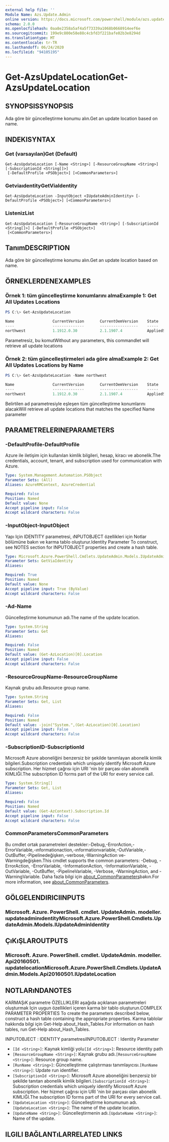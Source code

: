 ```yaml
---
external help file: ''
Module Name: Azs.Update.Admin
online version: https://docs.microsoft.com/powershell/module/azs.update.admin/get-azsupdatelocation
schema: 2.0.0
ms.openlocfilehash: 0aa8e2358a5af4a5f73339a1068b0668914eef6e
ms.sourcegitcommit: 199e9c800e58e88c4cbfd3f221bafe02b3e8294d
ms.translationtype: MT
ms.contentlocale: tr-TR
ms.lasthandoff: 06/24/2020
ms.locfileid: "94105195"
---
```

# <span data-ttu-id="7dcac-101">Get-AzsUpdateLocation</span><span class="sxs-lookup"><span data-stu-id="7dcac-101">Get-AzsUpdateLocation</span></span>

## <span data-ttu-id="7dcac-102">SYNOPSIS</span><span class="sxs-lookup"><span data-stu-id="7dcac-102">SYNOPSIS</span></span>
<span data-ttu-id="7dcac-103">Ada göre bir güncelleştirme konumu alın.</span><span class="sxs-lookup"><span data-stu-id="7dcac-103">Get an update location based on name.</span></span>

## <span data-ttu-id="7dcac-104">INDEKI</span><span class="sxs-lookup"><span data-stu-id="7dcac-104">SYNTAX</span></span>

### <span data-ttu-id="7dcac-105">Get (varsayılan)</span><span class="sxs-lookup"><span data-stu-id="7dcac-105">Get (Default)</span></span>
```
Get-AzsUpdateLocation [-Name <String>] [-ResourceGroupName <String>] [-SubscriptionId <String[]>]
 [-DefaultProfile <PSObject>] [<CommonParameters>]
```

### <span data-ttu-id="7dcac-106">Getviaıdentity</span><span class="sxs-lookup"><span data-stu-id="7dcac-106">GetViaIdentity</span></span>
```
Get-AzsUpdateLocation -InputObject <IUpdateAdminIdentity> [-DefaultProfile <PSObject>] [<CommonParameters>]
```

### <span data-ttu-id="7dcac-107">Listeniz</span><span class="sxs-lookup"><span data-stu-id="7dcac-107">List</span></span>
```
Get-AzsUpdateLocation [-ResourceGroupName <String>] [-SubscriptionId <String[]>] [-DefaultProfile <PSObject>]
 [<CommonParameters>]
```

## <span data-ttu-id="7dcac-108">Tanım</span><span class="sxs-lookup"><span data-stu-id="7dcac-108">DESCRIPTION</span></span>
<span data-ttu-id="7dcac-109">Ada göre bir güncelleştirme konumu alın.</span><span class="sxs-lookup"><span data-stu-id="7dcac-109">Get an update location based on name.</span></span>

## <span data-ttu-id="7dcac-110">ÖRNEKLERDEN</span><span class="sxs-lookup"><span data-stu-id="7dcac-110">EXAMPLES</span></span>

### <span data-ttu-id="7dcac-111">Örnek 1: tüm güncelleştirme konumlarını alma</span><span class="sxs-lookup"><span data-stu-id="7dcac-111">Example 1: Get All Updates Locations</span></span>
```powershell
PS C:\> Get-AzsUpdateLocation

Name                 CurrentVersion       CurrentOemVersion    State
----                 --------------       -----------------    -----
northwest            1.1912.0.30          2.1.1907.4           AppliedSuccessfully
```

<span data-ttu-id="7dcac-112">Parametresiz, bu komut</span><span class="sxs-lookup"><span data-stu-id="7dcac-112">Without any parameters, this commandlet will retrieve all update locations</span></span>

### <span data-ttu-id="7dcac-113">Örnek 2: tüm güncelleştirmeleri ada göre alma</span><span class="sxs-lookup"><span data-stu-id="7dcac-113">Example 2: Get All Updates Locations by Name</span></span>
```powershell
PS C:\> Get-AzsUpdateLocation -Name northwest

Name                 CurrentVersion       CurrentOemVersion    State
----                 --------------       -----------------    -----
northwest            1.1912.0.30          2.1.1907.4           AppliedSuccessfully
```

<span data-ttu-id="7dcac-114">Belirtilen ad parametresiyle eşleşen tüm güncelleştirme konumlarını alacak</span><span class="sxs-lookup"><span data-stu-id="7dcac-114">Will retrieve all update locations that matches the specified Name parameter</span></span>

## <span data-ttu-id="7dcac-115">PARAMETRELERINE</span><span class="sxs-lookup"><span data-stu-id="7dcac-115">PARAMETERS</span></span>

### <span data-ttu-id="7dcac-116">-DefaultProfile</span><span class="sxs-lookup"><span data-stu-id="7dcac-116">-DefaultProfile</span></span>
<span data-ttu-id="7dcac-117">Azure ile iletişim için kullanılan kimlik bilgileri, hesap, kiracı ve abonelik.</span><span class="sxs-lookup"><span data-stu-id="7dcac-117">The credentials, account, tenant, and subscription used for communication with Azure.</span></span>

```yaml
Type: System.Management.Automation.PSObject
Parameter Sets: (All)
Aliases: AzureRMContext, AzureCredential

Required: False
Position: Named
Default value: None
Accept pipeline input: False
Accept wildcard characters: False

```

### <span data-ttu-id="7dcac-118">-InputObject</span><span class="sxs-lookup"><span data-stu-id="7dcac-118">-InputObject</span></span>
<span data-ttu-id="7dcac-119">Yapı Için IDENTITY parametresi, ıNPUTOBJECT özellikleri için Notlar bölümüne bakın ve karma tablo oluşturur.</span><span class="sxs-lookup"><span data-stu-id="7dcac-119">Identity Parameter To construct, see NOTES section for INPUTOBJECT properties and create a hash table.</span></span>

```yaml
Type: Microsoft.Azure.PowerShell.Cmdlets.UpdateAdmin.Models.IUpdateAdminIdentity
Parameter Sets: GetViaIdentity
Aliases:

Required: True
Position: Named
Default value: None
Accept pipeline input: True (ByValue)
Accept wildcard characters: False

```

### <span data-ttu-id="7dcac-120">-Ad</span><span class="sxs-lookup"><span data-stu-id="7dcac-120">-Name</span></span>
<span data-ttu-id="7dcac-121">Güncelleştirme konumunun adı.</span><span class="sxs-lookup"><span data-stu-id="7dcac-121">The name of the update location.</span></span>

```yaml
Type: System.String
Parameter Sets: Get
Aliases:

Required: False
Position: Named
Default value: (Get-AzLocation)[0].Location
Accept pipeline input: False
Accept wildcard characters: False

```

### <span data-ttu-id="7dcac-122">-ResourceGroupName</span><span class="sxs-lookup"><span data-stu-id="7dcac-122">-ResourceGroupName</span></span>
<span data-ttu-id="7dcac-123">Kaynak grubu adı.</span><span class="sxs-lookup"><span data-stu-id="7dcac-123">Resource group name.</span></span>

```yaml
Type: System.String
Parameter Sets: Get, List
Aliases:

Required: False
Position: Named
Default value: -join("System.",(Get-AzLocation)[0].Location)
Accept pipeline input: False
Accept wildcard characters: False

```

### <span data-ttu-id="7dcac-124">-SubscriptionID</span><span class="sxs-lookup"><span data-stu-id="7dcac-124">-SubscriptionId</span></span>
<span data-ttu-id="7dcac-125">Microsoft Azure aboneliğini benzersiz bir şekilde tanımlayan abonelik kimlik bilgileri.</span><span class="sxs-lookup"><span data-stu-id="7dcac-125">Subscription credentials which uniquely identify Microsoft Azure subscription.</span></span>
<span data-ttu-id="7dcac-126">Her hizmet çağrısı için URI 'nin bir parçası olan abonelik KIMLIĞI.</span><span class="sxs-lookup"><span data-stu-id="7dcac-126">The subscription ID forms part of the URI for every service call.</span></span>

```yaml
Type: System.String[]
Parameter Sets: Get, List
Aliases:

Required: False
Position: Named
Default value: (Get-AzContext).Subscription.Id
Accept pipeline input: False
Accept wildcard characters: False

```

### <span data-ttu-id="7dcac-127">CommonParameters</span><span class="sxs-lookup"><span data-stu-id="7dcac-127">CommonParameters</span></span>
<span data-ttu-id="7dcac-128">Bu cmdlet ortak parametreleri destekler:-Debug,-ErrorAction,-ErrorVariable,-ınformationaction,-ınformationvariable,-OutVariable,-OutBuffer,-Pipelinedeğişken,-verbose,-WarningAction ve-Warningdeğişken.</span><span class="sxs-lookup"><span data-stu-id="7dcac-128">This cmdlet supports the common parameters: -Debug, -ErrorAction, -ErrorVariable, -InformationAction, -InformationVariable, -OutVariable, -OutBuffer, -PipelineVariable, -Verbose, -WarningAction, and -WarningVariable.</span></span> <span data-ttu-id="7dcac-129">Daha fazla bilgi için [about_CommonParameters](http://go.microsoft.com/fwlink/?LinkID=113216)bakın.</span><span class="sxs-lookup"><span data-stu-id="7dcac-129">For more information, see [about_CommonParameters](http://go.microsoft.com/fwlink/?LinkID=113216).</span></span>

## <span data-ttu-id="7dcac-130">GÖLGELENDIRICI</span><span class="sxs-lookup"><span data-stu-id="7dcac-130">INPUTS</span></span>

### <span data-ttu-id="7dcac-131">Microsoft. Azure. PowerShell. cmdlet. UpdateAdmin. modeller. ıupdateadminıdentity</span><span class="sxs-lookup"><span data-stu-id="7dcac-131">Microsoft.Azure.PowerShell.Cmdlets.UpdateAdmin.Models.IUpdateAdminIdentity</span></span>

## <span data-ttu-id="7dcac-132">ÇıKıŞLAR</span><span class="sxs-lookup"><span data-stu-id="7dcac-132">OUTPUTS</span></span>

### <span data-ttu-id="7dcac-133">Microsoft. Azure. PowerShell. cmdlet. UpdateAdmin. modeller. Api20160501. ıupdatelocation</span><span class="sxs-lookup"><span data-stu-id="7dcac-133">Microsoft.Azure.PowerShell.Cmdlets.UpdateAdmin.Models.Api20160501.IUpdateLocation</span></span>



## <span data-ttu-id="7dcac-134">NOTLARıNDA</span><span class="sxs-lookup"><span data-stu-id="7dcac-134">NOTES</span></span>

<span data-ttu-id="7dcac-135">KARMAŞıK parametre ÖZELLIKLERI aşağıda açıklanan parametreleri oluşturmak Için uygun özellikleri içeren karma bir tablo oluşturun.</span><span class="sxs-lookup"><span data-stu-id="7dcac-135">COMPLEX PARAMETER PROPERTIES To create the parameters described below, construct a hash table containing the appropriate properties.</span></span> <span data-ttu-id="7dcac-136">Karma tablolar hakkında bilgi için Get-Help about_Hash_Tables.</span><span class="sxs-lookup"><span data-stu-id="7dcac-136">For information on hash tables, run Get-Help about_Hash_Tables.</span></span>

<span data-ttu-id="7dcac-137">INPUTOBJECT <IUpdateAdminIdentity> : IDENTITY parametresi</span><span class="sxs-lookup"><span data-stu-id="7dcac-137">INPUTOBJECT <IUpdateAdminIdentity>: Identity Parameter</span></span>
  - <span data-ttu-id="7dcac-138">`[Id <String>]`: Kaynak kimliği yolu</span><span class="sxs-lookup"><span data-stu-id="7dcac-138">`[Id <String>]`: Resource identity path</span></span>
  - <span data-ttu-id="7dcac-139">`[ResourceGroupName <String>]`: Kaynak grubu adı.</span><span class="sxs-lookup"><span data-stu-id="7dcac-139">`[ResourceGroupName <String>]`: Resource group name.</span></span>
  - <span data-ttu-id="7dcac-140">`[RunName <String>]`: Güncelleştirme çalıştırması tanımlayıcısı.</span><span class="sxs-lookup"><span data-stu-id="7dcac-140">`[RunName <String>]`: Update run identifier.</span></span>
  - <span data-ttu-id="7dcac-141">`[SubscriptionId <String>]`: Microsoft Azure aboneliğini benzersiz bir şekilde tanıtan abonelik kimlik bilgileri.</span><span class="sxs-lookup"><span data-stu-id="7dcac-141">`[SubscriptionId <String>]`: Subscription credentials which uniquely identify Microsoft Azure subscription.</span></span>  <span data-ttu-id="7dcac-142">Her hizmet çağrısı için URI 'nin bir parçası olan abonelik KIMLIĞI.</span><span class="sxs-lookup"><span data-stu-id="7dcac-142">The subscription ID forms part of the URI for every service call.</span></span>
  - <span data-ttu-id="7dcac-143">`[UpdateLocation <String>]`: Güncelleştirme konumunun adı.</span><span class="sxs-lookup"><span data-stu-id="7dcac-143">`[UpdateLocation <String>]`: The name of the update location.</span></span>
  - <span data-ttu-id="7dcac-144">`[UpdateName <String>]`: Güncelleştirmenin adı.</span><span class="sxs-lookup"><span data-stu-id="7dcac-144">`[UpdateName <String>]`: Name of the update.</span></span>

## <span data-ttu-id="7dcac-145">ILGILI BAĞLANTıLAR</span><span class="sxs-lookup"><span data-stu-id="7dcac-145">RELATED LINKS</span></span>

